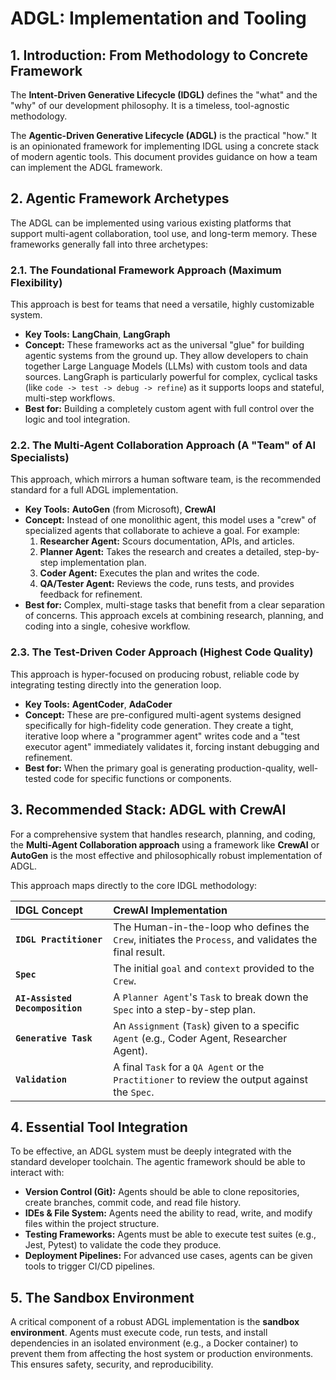 # ADGL: Implementation and Tooling

## 1. Introduction: From Methodology to Concrete Framework

The **Intent-Driven Generative Lifecycle (IDGL)** defines the "what" and the "why" of our development philosophy. It is a timeless, tool-agnostic methodology.

The **Agentic-Driven Generative Lifecycle (ADGL)** is the practical "how." It is an opinionated framework for implementing IDGL using a concrete stack of modern agentic tools. This document provides guidance on how a team can implement the ADGL framework.

## 2. Agentic Framework Archetypes

The ADGL can be implemented using various existing platforms that support multi-agent collaboration, tool use, and long-term memory. These frameworks generally fall into three archetypes:

### 2.1. The Foundational Framework Approach (Maximum Flexibility)
This approach is best for teams that need a versatile, highly customizable system.

*   **Key Tools:** **LangChain**, **LangGraph**
*   **Concept:** These frameworks act as the universal "glue" for building agentic systems from the ground up. They allow developers to chain together Large Language Models (LLMs) with custom tools and data sources. LangGraph is particularly powerful for complex, cyclical tasks (like `code -> test -> debug -> refine`) as it supports loops and stateful, multi-step workflows.
*   **Best for:** Building a completely custom agent with full control over the logic and tool integration.

### 2.2. The Multi-Agent Collaboration Approach (A "Team" of AI Specialists)
This approach, which mirrors a human software team, is the recommended standard for a full ADGL implementation.

*   **Key Tools:** **AutoGen** (from Microsoft), **CrewAI**
*   **Concept:** Instead of one monolithic agent, this model uses a "crew" of specialized agents that collaborate to achieve a goal. For example:
    1.  **Researcher Agent:** Scours documentation, APIs, and articles.
    2.  **Planner Agent:** Takes the research and creates a detailed, step-by-step implementation plan.
    3.  **Coder Agent:** Executes the plan and writes the code.
    4.  **QA/Tester Agent:** Reviews the code, runs tests, and provides feedback for refinement.
*   **Best for:** Complex, multi-stage tasks that benefit from a clear separation of concerns. This approach excels at combining research, planning, and coding into a single, cohesive workflow.

### 2.3. The Test-Driven Coder Approach (Highest Code Quality)
This approach is hyper-focused on producing robust, reliable code by integrating testing directly into the generation loop.

*   **Key Tools:** **AgentCoder**, **AdaCoder**
*   **Concept:** These are pre-configured multi-agent systems designed specifically for high-fidelity code generation. They create a tight, iterative loop where a "programmer agent" writes code and a "test executor agent" immediately validates it, forcing instant debugging and refinement.
*   **Best for:** When the primary goal is generating production-quality, well-tested code for specific functions or components.

## 3. Recommended Stack: ADGL with CrewAI

For a comprehensive system that handles research, planning, and coding, the **Multi-Agent Collaboration approach** using a framework like **CrewAI** or **AutoGen** is the most effective and philosophically robust implementation of ADGL.

This approach maps directly to the core IDGL methodology:

| IDGL Concept | CrewAI Implementation |
| :--- | :--- |
| **`IDGL Practitioner`** | The Human-in-the-loop who defines the `Crew`, initiates the `Process`, and validates the final result. |
| **`Spec`** | The initial `goal` and `context` provided to the `Crew`. |
| **`AI-Assisted Decomposition`** | A `Planner Agent`'s `Task` to break down the `Spec` into a step-by-step plan. |
| **`Generative Task`** | An `Assignment` (`Task`) given to a specific `Agent` (e.g., Coder Agent, Researcher Agent). |
| **`Validation`** | A final `Task` for a `QA Agent` or the `Practitioner` to review the output against the `Spec`. |


## 4. Essential Tool Integration

To be effective, an ADGL system must be deeply integrated with the standard developer toolchain. The agentic framework should be able to interact with:

*   **Version Control (Git):** Agents should be able to clone repositories, create branches, commit code, and read file history.
*   **IDEs & File System:** Agents need the ability to read, write, and modify files within the project structure.
*   **Testing Frameworks:** Agents must be able to execute test suites (e.g., Jest, Pytest) to validate the code they produce.
*   **Deployment Pipelines:** For advanced use cases, agents can be given tools to trigger CI/CD pipelines.

## 5. The Sandbox Environment

A critical component of a robust ADGL implementation is the **sandbox environment**. Agents must execute code, run tests, and install dependencies in an isolated environment (e.g., a Docker container) to prevent them from affecting the host system or production environments. This ensures safety, security, and reproducibility.